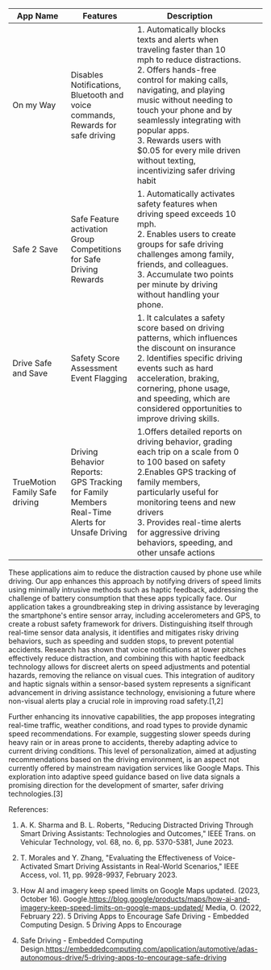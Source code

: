 | App Name 	| Features 	| Description 	|  	|  	|
|---	|---	|---	|---	|---	|
| On my Way 	| Disables Notifications,  <br>Bluetooth and voice commands, <br>Rewards for safe driving 	| 1.  Automatically blocks texts and alerts when traveling faster than 10 mph to reduce distractions.<br>2. Offers hands-free control for making calls, navigating, and playing music without needing to touch your phone and by seamlessly integrating with popular apps.<br>3.  Rewards users with $0.05 for every mile driven without texting, incentivizing safer driving habit 	|  	|  	|
| Safe 2 Save 	| Safe Feature activation <br>Group Competitions for Safe Driving<br>Rewards  	| 1. Automatically activates safety features when driving speed exceeds 10 mph.<br>2.  Enables users to create groups for safe driving challenges among family, friends, and colleagues.<br>3. Accumulate two points per minute by driving without handling your phone. 	|  	|  	|
| Drive Safe and Save 	| Safety Score Assessment<br>Event Flagging 	| 1. It calculates a safety score based on driving patterns, which influences the discount on insurance<br>2. Identifies specific driving events such as hard acceleration, braking, cornering, phone usage, and speeding, which are considered opportunities to improve driving skills. 	|  	|  	|
| TrueMotion Family Safe driving 	| Driving Behavior Reports:<br>GPS Tracking for Family Members<br>Real-Time Alerts for Unsafe Driving 	| 1.Offers detailed reports on driving behavior, grading each trip on a scale from 0 to 100 based on safety<br>2.Enables GPS tracking of family members, particularly useful for monitoring teens and new drivers<br>3. Provides real-time alerts for aggressive driving behaviors, speeding, and other unsafe actions 	|  	|  	|



These applications aim to reduce the distraction caused by phone use while driving. Our app enhances this approach by notifying drivers of speed limits using minimally intrusive methods such as haptic feedback, addressing the challenge of battery consumption that these apps typically face. Our application takes a groundbreaking step in driving assistance by leveraging the smartphone's entire sensor array, including accelerometers and GPS, to create a robust safety framework for drivers. Distinguishing itself through real-time sensor data analysis, it identifies and mitigates risky driving behaviors, such as speeding and sudden stops, to prevent potential accidents. Research has shown that voice notifications at lower pitches effectively reduce distraction, and combining this with haptic feedback technology allows for discreet alerts on speed adjustments and potential hazards, removing the reliance on visual cues. This integration of auditory and haptic signals within a sensor-based system represents a significant advancement in driving assistance technology, envisioning a future where non-visual alerts play a crucial role in improving road safety.[1,2]

Further enhancing its innovative capabilities, the app proposes integrating real-time traffic, weather conditions, and road types to provide dynamic speed recommendations. For example, suggesting slower speeds during heavy rain or in areas prone to accidents, thereby adapting advice to current driving conditions. This level of personalization, aimed at adjusting recommendations based on the driving environment, is an aspect not currently offered by mainstream navigation services like Google Maps. This exploration into adaptive speed guidance based on live data signals a promising direction for the development of smarter, safer driving technologies.[3]



References: 

1.  A. K. Sharma and B. L. Roberts, "Reducing Distracted Driving Through Smart Driving Assistants: Technologies and Outcomes," IEEE Trans. on Vehicular Technology, vol. 68, no. 6, pp. 5370-5381, June 2023.

2. T. Morales and Y. Zhang, "Evaluating the Effectiveness of Voice-Activated Smart Driving Assistants in Real-World Scenarios," IEEE Access, vol. 11, pp. 9928-9937, February 2023.

3. How AI and imagery keep speed limits on Google Maps updated. (2023, October 16). Google.https://blog.google/products/maps/how-ai-and-imagery-keep-speed-limits-on-google-maps-updated/
Media, O. (2022, February 22). 5 Driving Apps to Encourage Safe Driving - Embedded Computing Design. 5 Driving Apps to Encourage 

4. Safe Driving - Embedded Computing Design.https://embeddedcomputing.com/application/automotive/adas-autonomous-drive/5-driving-apps-to-encourage-safe-driving